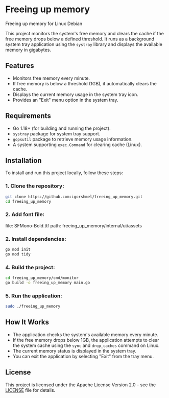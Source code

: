 # Freeing up memory
Freeing up memory for Linux Debian

This project monitors the system's free memory and clears the cache if the free memory drops below a defined threshold. It runs as a background system tray application using the `systray` library and displays the available memory in gigabytes.

## Features

- Monitors free memory every minute.
- If free memory is below a threshold (1GB), it automatically clears the cache.
- Displays the current memory usage in the system tray icon.
- Provides an "Exit" menu option in the system tray.

## Requirements

- Go 1.18+ (for building and running the project).
- `systray` package for system tray support.
- `gopsutil` package to retrieve memory usage information.
- A system supporting `exec.Command` for clearing cache (Linux).

## Installation

To install and run this project locally, follow these steps:

### 1. Clone the repository:

```bash
git clone https://github.com:igorshmel/freeing_up_memory.git
cd freeing_up_memory
```

### 2. Add font file:  

file: SFMono-Bold.ttf
path: freeing_up_memory/internal/ui/assets

### 2. Install dependencies:

```bash
go mod init
go mod tidy
```

### 4. Build the project:

```bash
cd freeing_up_memory/cmd/monitor
go build -o freeing_up_memory main.go
```

### 5. Run the application:

```bash
sudo ./freeing_up_memory
```

## How It Works

- The application checks the system's available memory every minute.
- If the free memory drops below 1GB, the application attempts to clear the system cache using the `sync` and `drop_caches` command on Linux.
- The current memory status is displayed in the system tray.
- You can exit the application by selecting "Exit" from the tray menu.

## License

This project is licensed under the  Apache License Version 2.0 - see the [LICENSE](LICENSE) file for details.
